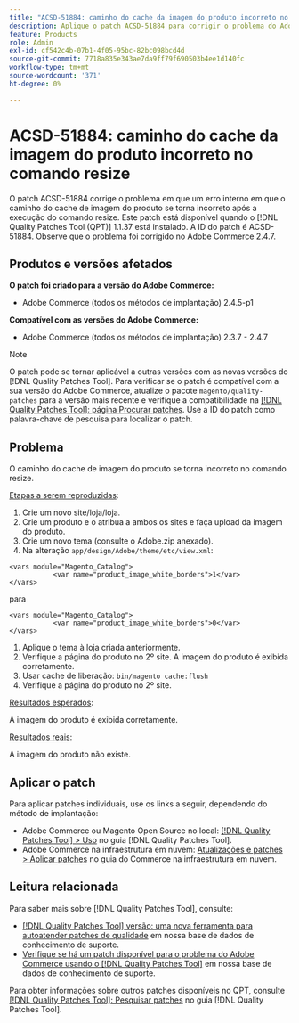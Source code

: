 ```yaml
---
title: "ACSD-51884: caminho do cache da imagem do produto incorreto no comando de redimensionamento"
description: Aplique o patch ACSD-51884 para corrigir o problema do Adobe Commerce em que o caminho do cache de imagem do produto se torna incorreto após executar o comando resize.
feature: Products
role: Admin
exl-id: cf542c4b-07b1-4f05-95bc-82bc098bcd4d
source-git-commit: 7718a835e343ae7da9ff79f690503b4ee1d140fc
workflow-type: tm+mt
source-wordcount: '371'
ht-degree: 0%

---
```


# ACSD-51884: caminho do cache da imagem do produto incorreto no comando resize

O patch ACSD-51884 corrige o problema em que um erro interno em que o caminho do cache de imagem do produto se torna incorreto após a execução do comando resize. Este patch está disponível quando o [!DNL Quality Patches Tool (QPT)] 1.1.37 está instalado. A ID do patch é ACSD-51884. Observe que o problema foi corrigido no Adobe Commerce 2.4.7.

## Produtos e versões afetados

**O patch foi criado para a versão do Adobe Commerce:**

* Adobe Commerce (todos os métodos de implantação) 2.4.5-p1

**Compatível com as versões do Adobe Commerce:**

* Adobe Commerce (todos os métodos de implantação) 2.3.7 - 2.4.7

>[!NOTE]
>
>O patch pode se tornar aplicável a outras versões com as novas versões do [!DNL Quality Patches Tool]. Para verificar se o patch é compatível com a sua versão do Adobe Commerce, atualize o pacote `magento/quality-patches` para a versão mais recente e verifique a compatibilidade na [[!DNL Quality Patches Tool]: página Procurar patches](https://experienceleague.adobe.com/tools/commerce-quality-patches/index.html). Use a ID do patch como palavra-chave de pesquisa para localizar o patch.

## Problema

O caminho do cache de imagem do produto se torna incorreto no comando resize.

<u>Etapas a serem reproduzidas</u>:

1. Crie um novo site/loja/loja.
1. Crie um produto e o atribua a ambos os sites e faça upload da imagem do produto.
1. Crie um novo tema (consulte o Adobe.zip anexado).
1. Na alteração `app/design/Adobe/theme/etc/view.xml`:

```
<vars module="Magento_Catalog">
           <var name="product_image_white_borders">1</var>
</vars>
```

para

```
<vars module="Magento_Catalog">
           <var name="product_image_white_borders">0</var>
</vars>
```

1. Aplique o tema à loja criada anteriormente.
1. Verifique a página do produto no 2º site. A imagem do produto é exibida corretamente.
1. Usar cache de liberação:
   `bin/magento cache:flush`
1. Verifique a página do produto no 2º site.

<u>Resultados esperados</u>:

A imagem do produto é exibida corretamente.

<u>Resultados reais</u>:

A imagem do produto não existe.

## Aplicar o patch

Para aplicar patches individuais, use os links a seguir, dependendo do método de implantação:

* Adobe Commerce ou Magento Open Source no local: [[!DNL Quality Patches Tool] > Uso](https://experienceleague.adobe.com/docs/commerce-operations/tools/quality-patches-tool/usage.html) no guia [!DNL Quality Patches Tool].
* Adobe Commerce na infraestrutura em nuvem: [Atualizações e patches > Aplicar patches](https://experienceleague.adobe.com/docs/commerce-cloud-service/user-guide/develop/upgrade/apply-patches.html) no guia do Commerce na infraestrutura em nuvem.

## Leitura relacionada

Para saber mais sobre [!DNL Quality Patches Tool], consulte:

* [[!DNL Quality Patches Tool] versão: uma nova ferramenta para autoatender patches de qualidade](/help/announcements/adobe-commerce-announcements/magento-quality-patches-released-new-tool-to-self-serve-quality-patches.md) em nossa base de dados de conhecimento de suporte.
* [Verifique se há um patch disponível para o problema do Adobe Commerce usando o [!DNL Quality Patches Tool]](/help/support-tools/patches-available-in-qpt-tool/check-patch-for-magento-issue-with-magento-quality-patches.md) em nossa base de dados de conhecimento de suporte.

Para obter informações sobre outros patches disponíveis no QPT, consulte [[!DNL Quality Patches Tool]: Pesquisar patches](https://experienceleague.adobe.com/tools/commerce-quality-patches/index.html) no guia [!DNL Quality Patches Tool].
